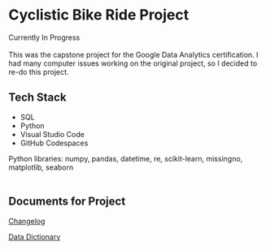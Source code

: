 # Cyclistic Bike Ride Project
Currently In Progress </br>  </br>
This was the capstone project for the Google Data Analytics certification. I had many computer issues working on the original project, so I decided to re-do this project.

## Tech Stack
<ul>
  <li>SQL</li>
  <li>Python</li>
  <li>Visual Studio Code</li>
  <li>GitHub Codespaces</li>
</ul>

Python libraries: numpy, pandas, datetime, re, scikit-learn, missingno, matplotlib, seaborn
<br/>
<br/>
## Documents for Project
<p><a href="https://github.com/clairescanlon/bikeridedata/wiki/Changelog"> Changelog </a></p>
<p><a href="https://github.com/clairescanlon/bikeridedata/wiki/Data-Dictionary"> Data Dictionary </a></p>


